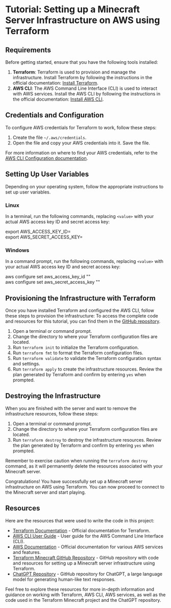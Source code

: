 # Tutorial: Setting up a Minecraft Server Infrastructure on AWS using Terraform

## Requirements

Before getting started, ensure that you have the following tools installed:

1. **Terraform**: Terraform is used to provision and manage the infrastructure. Install Terraform by following the instructions in the official documentation: [Install Terraform](https://learn.hashicorp.com/tutorials/terraform/install-cli).
2. **AWS CLI**: The AWS Command Line Interface (CLI) is used to interact with AWS services. Install the AWS CLI by following the instructions in the official documentation: [Install AWS CLI](https://docs.aws.amazon.com/cli/latest/userguide/cli-configure-quickstart.html).

## Credentials and Configuration

To configure AWS credentials for Terraform to work, follow these steps:

1. Create the file `~/.aws/credentials`.
2. Open the file and copy your AWS credentials into it. Save the file.

For more information on where to find your AWS credentials, refer to the [AWS CLI Configuration documentation](https://docs.aws.amazon.com/cli/latest/userguide/cli-chap-configure.html).

## Setting Up User Variables

Depending on your operating system, follow the appropriate instructions to set up user variables.

### Linux

In a terminal, run the following commands, replacing `<value>` with your actual AWS access key ID and secret access key:

export AWS_ACCESS_KEY_ID=<value><br>
export AWS_SECRET_ACCESS_KEY=<value>

### Windows

In a command prompt, run the following commands, replacing `<value>` with your actual AWS access key ID and secret access key:

aws configure set aws_access_key_id "<value>"<br>
aws configure set aws_secret_access_key "<value>"

## Provisioning the Infrastructure with Terraform

Once you have installed Terraform and configured the AWS CLI, follow these steps to provision the infrastructure:
To access the complete code and resources for this tutorial, you can find them in the [GitHub repository](https://github.com/Randy-Osborn/OSU-cs312-sp23-FinalProject).


1. Open a terminal or command prompt.
2. Change the directory to where your Terraform configuration files are located.
3. Run `terraform init` to initialize the Terraform configuration.
4. Run `terraform fmt` to format the Terraform configuration files.
5. Run `terraform validate` to validate the Terraform configuration syntax and settings.
6. Run `terraform apply` to create the infrastructure resources. Review the plan generated by Terraform and confirm by entering `yes` when prompted.

## Destroying the Infrastructure

When you are finished with the server and want to remove the infrastructure resources, follow these steps:

1. Open a terminal or command prompt.
2. Change the directory to where your Terraform configuration files are located.
3. Run `terraform destroy` to destroy the infrastructure resources. Review the plan generated by Terraform and confirm by entering `yes` when prompted.

Remember to exercise caution when running the `terraform destroy` command, as it will permanently delete the resources associated with your Minecraft server.

Congratulations! You have successfully set up a Minecraft server infrastructure on AWS using Terraform. You can now proceed to connect to the Minecraft server and start playing.


## Resources

Here are the resources that were used to write the code in this project:

- [Terraform Documentation](https://www.terraform.io/docs/) - Official documentation for Terraform.
- [AWS CLI User Guide](https://docs.aws.amazon.com/cli/latest/userguide/cli-configure.html) - User guide for the AWS Command Line Interface (CLI).
- [AWS Documentation](https://aws.amazon.com/documentation/) - Official documentation for various AWS services and features.
- [Terraform Minecraft GitHub Repository](https://github.com/HarryNash/terraform-minecraft) - GitHub repository with code and resources for setting up a Minecraft server infrastructure using Terraform.
- [ChatGPT Repository](https://github.com/openai/chatgpt) - GitHub repository for ChatGPT, a large language model for generating human-like text responses.

Feel free to explore these resources for more in-depth information and guidance on working with Terraform, AWS CLI, AWS services, as well as the code used in the Terraform Minecraft project and the ChatGPT repository.
